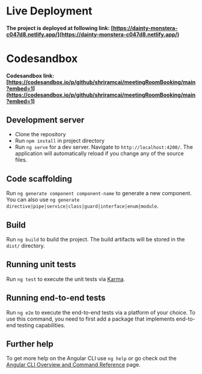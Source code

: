# Live Deployment 
#### The project is deployed at following link:  [https://dainty-monstera-c047d8.netlify.app/](https://dainty-monstera-c047d8.netlify.app/)

# Codesandbox
#### Codesandbox link: [https://codesandbox.io/p/github/shriramcai/meetingRoomBooking/main?embed=1](https://codesandbox.io/p/github/shriramcai/meetingRoomBooking/main?embed=1)


## Development server
 - Clone the repository
 - Run `npm install` in project directory
 - Run `ng serve` for a dev server. Navigate to `http://localhost:4200/`. The application will automatically reload if you change any of the source files.

## Code scaffolding

Run `ng generate component component-name` to generate a new component. You can also use `ng generate directive|pipe|service|class|guard|interface|enum|module`.

## Build

Run `ng build` to build the project. The build artifacts will be stored in the `dist/` directory.

## Running unit tests

Run `ng test` to execute the unit tests via [Karma](https://karma-runner.github.io).

## Running end-to-end tests

Run `ng e2e` to execute the end-to-end tests via a platform of your choice. To use this command, you need to first add a package that implements end-to-end testing capabilities.

## Further help

To get more help on the Angular CLI use `ng help` or go check out the [Angular CLI Overview and Command Reference](https://angular.dev/tools/cli) page.
